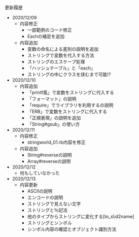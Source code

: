 更新履歴
- 2020/12/09
  - 内容修正
    - 一部範例のコード修正
    - Eachの補足を追加
  - 内容追加
    - 変数の命名による差別の説明を追加
    - ストリングで変数を代入する方法
    - ストリングのエスケープ処理
    - 「ハッシュテーブル」と「each」
    - ストリングの中にクラスを挟むまで可能!?
- 2020/12/10
  - 内容追加
    - 「printf風」で変数をストリングに代入する
    - 「フォーマット」の説明
    - 「require」でライブラリを利用するの説明
    - 「ERB」で変数をストリングに代入する
    - 「正規表現」の説明を追加
    - 「String#gsub」の使い方
- 2020/12/11
  - 内容修正
    - stringworld_01.rb内容を修正
  - 内容追加
    - String#reverseの説明
    - Array#reverseの説明
- 2020/12/12
  - 何もしていなかった
- 2020/12/13
  - 内容更新
    - ASCIIの説明
    - エンコードの説明
    - ストリングで見えない文字
    - ストリングと％記法
    - 他のタイプからストリングに変化する[to_s\id2name]
    - ストリングとシンボル
    - シンボル内容の確認とオブジェクト識別方法